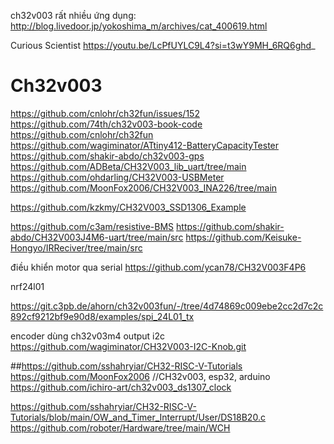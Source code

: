 ch32v003 rất nhiều ứng dụng:
http://blog.livedoor.jp/yokoshima_m/archives/cat_400619.html

Curious Scientist https://youtu.be/LcPfUYLC9L4?si=t3wY9MH_6RQ6ghd_
# Ch32v003
https://github.com/cnlohr/ch32fun/issues/152
https://github.com/74th/ch32v003-book-code
https://github.com/cnlohr/ch32fun
https://github.com/wagiminator/ATtiny412-BatteryCapacityTester
https://github.com/shakir-abdo/ch32v003-gps
https://github.com/ADBeta/CH32V003_lib_uart/tree/main
https://github.com/ohdarling/CH32V003-USBMeter
https://github.com/MoonFox2006/CH32V003_INA226/tree/main

https://github.com/kzkmy/CH32V003_SSD1306_Example

https://github.com/c3am/resistive-BMS
https://github.com/shakir-abdo/CH32V003J4M6-uart/tree/main/src
https://github.com/Keisuke-Hongyo/IRReciver/tree/main/src

điều khiển motor qua serial
https://github.com/ycan78/CH32V003F4P6

nrf24l01

https://git.c3pb.de/ahorn/ch32v003fun/-/tree/4d74869c009ebe2cc2d7c2c892cf9212bf9e90d8/examples/spi_24L01_tx

encoder dùng ch32v03m4 output i2c
https://github.com/wagiminator/CH32V003-I2C-Knob.git



##https://github.com/sshahryiar/CH32-RISC-V-Tutorials
https://github.com/MoonFox2006 //CH32v003, esp32, arduino
https://github.com/ichiro-art/ch32v003_ds1307_clock

https://github.com/sshahryiar/CH32-RISC-V-Tutorials/blob/main/OW_and_Timer_Interrupt/User/DS18B20.c
https://github.com/roboter/Hardware/tree/main/WCH
